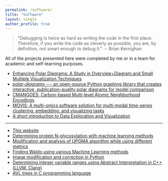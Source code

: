 ```yaml
---
permalink: /software/
title: "Software"
layout: single
author_profile: true
---
```


> "Debugging is twice as hard as writing the code in the first place. Therefore, if you write the code as cleverly as possible, you are, by definition, not smart enough to debug it." -- Brian Kernighan


All of the projects presented here were completed by me or in a team for academic and self-learning purposes.

* [Enhancing Polar Diagrams: A Study in Overview+Diagram and Small Multiple Visualization Techniques](https://github.com/AAnzel/Polar-Diagrams-Dashboard)
* [*polar-diagrams* --- an open-source Python graphing library that creates interactive, publication-quality polar diagrams for model comparison](https://github.com/AAnzel/Polar-Diagrams-for-Model-Comparison)
* [CMANGOES: Carbon-based Multi-level Atomic Neighborhood Encodings](https://github.com/ghattab/CMANGOES)
* [MOVIS: A multi-omics software solution for multi-modal time-series clustering, embedding, and visualizing tasks](https://github.com/AAnzel/MOVIS)
* [A short introduction to Data Exploration and Visualization](https://github.com/AAnzel/DataVis_Supplementary_Material)


---


* [This website](https://aanzel.github.io)
* [Determining protein N-glycosylation with machine learning methods](https://github.com/AAnzel/Master_rad)
* [Modification and analysis of UPGMA algorithm while using different metrics](https://github.com/AAnzel/Uvod_u_bioinformatiku)
* [Finding Waldo using various Machine Learning methods](https://github.com/AAnzel/Masinsko_ucenje)
* [Image modification and correction in Python](https://github.com/AAnzel/Naucno_izracunavanje)
* [Determining integer variable ranges using Abstract Interpretation in C++ (LLVM, Clang)](https://github.com/AAnzel/Verifikacija_softvera)
* [AVL trees in C programming language](https://github.com/AAnzel/KIAA_2)
